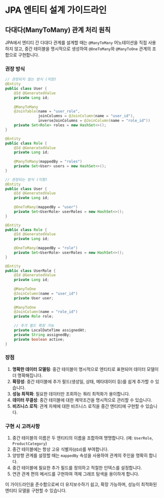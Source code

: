 # JPA 엔티티 설계 가이드라인

## 다대다(ManyToMany) 관계 처리 원칙

JPA에서 엔티티 간 다대다 관계를 설계할 때는 `@ManyToMany` 어노테이션을 직접 사용하지 않고, 중간 테이블을 명시적으로 생성하여 `@OneToMany`와 `@ManyToOne` 관계의 조합으로 구현합니다.

### 권장 방식

```java
// 권장되지 않는 방식 (지양)
@Entity
public class User {
    @Id @GeneratedValue
    private Long id;
    
    @ManyToMany
    @JoinTable(name = "user_role",
               joinColumns = @JoinColumn(name = "user_id"),
               inverseJoinColumns = @JoinColumn(name = "role_id"))
    private Set<Role> roles = new HashSet<>();
}

@Entity
public class Role {
    @Id @GeneratedValue
    private Long id;
    
    @ManyToMany(mappedBy = "roles")
    private Set<User> users = new HashSet<>();
}
```

```java
// 권장되는 방식 (지향)
@Entity
public class User {
    @Id @GeneratedValue
    private Long id;
    
    @OneToMany(mappedBy = "user")
    private Set<UserRole> userRoles = new HashSet<>();
}

@Entity
public class Role {
    @Id @GeneratedValue
    private Long id;
    
    @OneToMany(mappedBy = "role")
    private Set<UserRole> userRoles = new HashSet<>();
}

@Entity
public class UserRole {
    @Id @GeneratedValue
    private Long id;
    
    @ManyToOne
    @JoinColumn(name = "user_id")
    private User user;
    
    @ManyToOne
    @JoinColumn(name = "role_id")
    private Role role;
    
    // 추가 필드 확장 가능
    private LocalDateTime assignedAt;
    private String assignedBy;
    private boolean active;
}
```

### 장점

1. **명확한 데이터 모델링**: 중간 테이블이 명시적으로 엔티티로 표현되어 데이터 모델이 더 명확해집니다.
2. **확장성**: 중간 테이블에 추가 필드(생성일, 상태, 메타데이터 등)를 쉽게 추가할 수 있습니다.
3. **성능 최적화**: 필요한 데이터만 조회하는 쿼리 최적화가 용이합니다.
4. **데이터 무결성**: 중간 테이블에 대한 제약조건을 명시적으로 관리할 수 있습니다.
5. **비즈니스 로직**: 관계 자체에 대한 비즈니스 로직을 중간 엔티티에 구현할 수 있습니다.

### 구현 시 고려사항

1. 중간 테이블의 이름은 두 엔티티의 이름을 조합하여 명명합니다. (예: `UserRole`, `ProductCategory`)
2. 중간 테이블에는 항상 고유 식별자(`@Id`)를 부여합니다.
3. 양방향 관계를 설정할 때는 `mappedBy` 속성을 사용하여 관계의 주인을 명확히 합니다.
4. 중간 테이블에 필요한 추가 필드를 정의하고 적절한 인덱스를 설정합니다.
5. 연관 관계 편의 메서드를 구현하여 객체 그래프 탐색을 용이하게 합니다.

이 가이드라인을 준수함으로써 더 유지보수하기 쉽고, 확장 가능하며, 성능이 최적화된 엔티티 모델을 구현할 수 있습니다.

